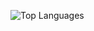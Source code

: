 
![Top Languages](https://github-readme-stats.vercel.app/api/top-langs/?username=peter-grajcar&langs_count=4&layout=compact&bg_color=0d1117&text_color=c9d1d9&title_color=57a4fc&hide_border=true)
